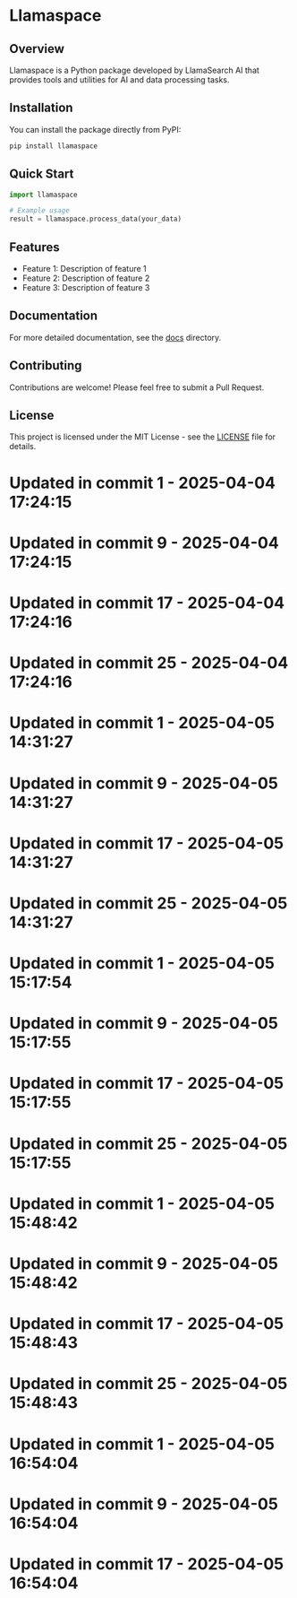 # Llamaspace

## Overview

Llamaspace is a Python package developed by LlamaSearch AI that provides tools and utilities for AI and data processing tasks.

## Installation

You can install the package directly from PyPI:

```bash
pip install llamaspace
```

## Quick Start

```python
import llamaspace

# Example usage
result = llamaspace.process_data(your_data)
```

## Features

- Feature 1: Description of feature 1
- Feature 2: Description of feature 2
- Feature 3: Description of feature 3

## Documentation

For more detailed documentation, see the [docs](./docs) directory.

## Contributing

Contributions are welcome! Please feel free to submit a Pull Request.

## License

This project is licensed under the MIT License - see the [LICENSE](LICENSE) file for details.

# Updated in commit 1 - 2025-04-04 17:24:15

# Updated in commit 9 - 2025-04-04 17:24:15

# Updated in commit 17 - 2025-04-04 17:24:16

# Updated in commit 25 - 2025-04-04 17:24:16

# Updated in commit 1 - 2025-04-05 14:31:27

# Updated in commit 9 - 2025-04-05 14:31:27

# Updated in commit 17 - 2025-04-05 14:31:27

# Updated in commit 25 - 2025-04-05 14:31:27

# Updated in commit 1 - 2025-04-05 15:17:54

# Updated in commit 9 - 2025-04-05 15:17:55

# Updated in commit 17 - 2025-04-05 15:17:55

# Updated in commit 25 - 2025-04-05 15:17:55

# Updated in commit 1 - 2025-04-05 15:48:42

# Updated in commit 9 - 2025-04-05 15:48:42

# Updated in commit 17 - 2025-04-05 15:48:43

# Updated in commit 25 - 2025-04-05 15:48:43

# Updated in commit 1 - 2025-04-05 16:54:04

# Updated in commit 9 - 2025-04-05 16:54:04

# Updated in commit 17 - 2025-04-05 16:54:04
